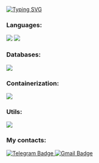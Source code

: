 [![Typing SVG](https://readme-typing-svg.herokuapp.com?color=%2336BCF7&lines=Ruslan+Sagadulaev)](https://git.io/typing-svg)
  
### Languages:
<a href="https://github.com/SaRu621?tab=repositories&language=go" target="_blank"><img src="https://skillicons.dev/icons?i=go"/></a>
<a href="https://github.com/SaRu621?tab=repositories&language=cpp" target="_blank"><img src="https://skillicons.dev/icons?i=cpp"/></a>

### Databases:
<a href="https://www.postgresql.org/"><img src="https://skillicons.dev/icons?i=postgres"/></a>

### Containerization:
<a href="https://www.docker.com/"><img src="https://skillicons.dev/icons?i=docker"/></a> 

### Utils:
<a><img src="https://skillicons.dev/icons?i=linux"/></a>

### My contacts:
 <a href="https://t.me/SaRuX86">
      <img src="https://img.shields.io/badge/Telegram-blue?style=for-the-badge&logo=telegram&logoColor=white" alt="Telegram Badge"/>
</a>
<a href="mailto:kampez621@gmail.com">
      <img src="https://img.shields.io/badge/Gmail-red?style=for-the-badge&logo=Gmail&logoColor=white" alt="Gmail Badge"/>
</a>
